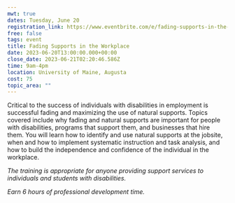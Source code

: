 ```yaml
---
mwt: true
dates: Tuesday, June 20
registration_link: https://www.eventbrite.com/e/fading-supports-in-the-workplace-tickets-532365317997
free: false
tags: event
title: Fading Supports in the Workplace
date: 2023-06-20T13:00:00.000+00:00
close_date: 2023-06-21T02:20:46.586Z
time: 9am-4pm
location: University of Maine, Augusta
cost: 75
topic_area: ""
---
```

Critical to the success of individuals with disabilities in employment is successful fading and maximizing the use of natural supports. Topics covered include why fading and natural supports are important for people with disabilities, programs that support them, and businesses that hire them. You will learn how to identify and use natural supports at the jobsite, when and how to implement systematic instruction and task analysis, and how to build the independence and confidence of the individual in the workplace. 

_The training is appropriate for anyone providing support services to individuals and students with disabilities._ 

_Earn 6 hours of professional development time._